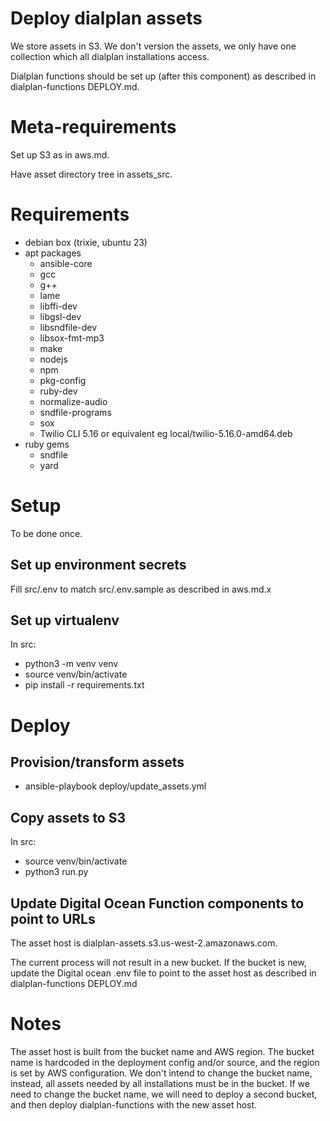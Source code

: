 # Deploy dialplan assets

We store assets in S3. We don't version the assets, we only have one collection which all dialplan installations access.

Dialplan functions should be set up (after this component) as described in dialplan-functions DEPLOY.md.

# Meta-requirements

Set up S3 as in aws.md.

Have asset directory tree in assets_src.

# Requirements

- debian box (trixie, ubuntu 23)
- apt packages
  - ansible-core
  - gcc
  - g++
  - lame
  - libffi-dev
  - libgsl-dev
  - libsndfile-dev
  - libsox-fmt-mp3
  - make
  - nodejs
  - npm
  - pkg-config
  - ruby-dev
  - normalize-audio
  - sndfile-programs
  - sox
  - Twilio CLI 5.16 or equivalent eg local/twilio-5.16.0-amd64.deb
- ruby gems    
  - sndfile
  - yard

# Setup

To be done once.

## Set up environment secrets

Fill src/.env to match src/.env.sample as described in aws.md.x

## Set up virtualenv

In src:

- python3 -m venv venv
- source venv/bin/activate
- pip install -r requirements.txt

# Deploy

## Provision/transform assets

- ansible-playbook deploy/update_assets.yml

## Copy assets to S3

In src:

- source venv/bin/activate
- python3 run.py

## Update Digital Ocean Function components to point to URLs

The asset host is dialplan-assets.s3.us-west-2.amazonaws.com.

The current process will not result in a new bucket. If the bucket is new, update the Digital ocean .env file to point to the asset host as described in dialplan-functions DEPLOY.md

# Notes

The asset host is built from the bucket name and AWS region. The bucket name is hardcoded in the deployment config and/or source, and the region is set by AWS configuration. We don't intend to change the bucket name, instead, all assets needed by all installations must be in the bucket. If we need to change the bucket name, we will need to deploy a second bucket, and then deploy dialplan-functions with the new asset host.
